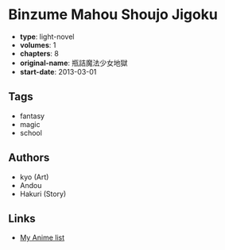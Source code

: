 # Binzume Mahou Shoujo Jigoku

-   **type**: light-novel
-   **volumes**: 1
-   **chapters**: 8
-   **original-name**: 瓶詰魔法少女地獄
-   **start-date**: 2013-03-01

## Tags

-   fantasy
-   magic
-   school

## Authors

-   kyo (Art)
-   Andou
-   Hakuri (Story)

## Links

-   [My Anime list](https://myanimelist.net/manga/61767/Binzume_Mahou_Shoujo_Jigoku)
